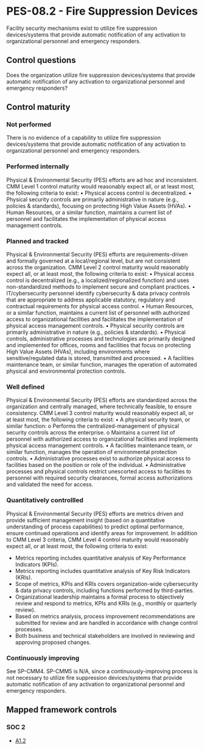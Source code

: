 # PES-08.2 - Fire Suppression Devices
Facility security mechanisms exist to utilize fire suppression devices/systems that provide automatic notification of any activation to organizational personnel and emergency responders. 
## Control questions
Does the organization utilize fire suppression devices/systems that provide automatic notification of any activation to organizational personnel and emergency responders? 
## Control maturity
### Not performed
There is no evidence of a capability to utilize fire suppression devices/systems that provide automatic notification of any activation to organizational personnel and emergency responders. 
### Performed internally
Physical & Environmental Security (PES) efforts are ad hoc and inconsistent. CMM Level 1 control maturity would reasonably expect all, or at least most, the following criteria to exist:
•	Physical access control is decentralized.
•	Physical security controls are primarily administrative in nature (e.g., policies & standards), focusing on protecting High Value Assets (HVAs).
•	Human Resources, or a similar function, maintains a current list of personnel and facilitates the implementation of physical access management controls.
### Planned and tracked
Physical & Environmental Security (PES) efforts are requirements-driven and formally governed at a local/regional level, but are not consistent across the organization. CMM Level 2 control maturity would reasonably expect all, or at least most, the following criteria to exist:
•	Physical access control is decentralized (e.g., a localized/regionalized function) and uses non-standardized methods to implement secure and compliant practices. 
•	IT/cybersecurity personnel identify cybersecurity & data privacy controls that are appropriate to address applicable statutory, regulatory and contractual requirements for physical access control.
•	Human Resources, or a similar function, maintains a current list of personnel with authorized access to organizational facilities and facilitates the implementation of physical access management controls.
•	Physical security controls are primarily administrative in nature (e.g., policies & standards).
•	Physical controls, administrative processes and technologies are primarily designed and implemented for offices, rooms and facilities that focus on protecting High Value Assets (HVAs), including environments where sensitive/regulated data is stored, transmitted and processed. 
•	A facilities maintenance team, or similar function, manages the operation of automated physical and environmental protection controls.
### Well defined
Physical & Environmental Security (PES) efforts are standardized across the organization and centrally managed, where technically feasible, to ensure consistency. CMM Level 3 control maturity would reasonably expect all, or at least most, the following criteria to exist:
•	A physical security team, or similar function:
o	Performs the centralized-management of physical security controls across the enterprise. 
o	Maintains a current list of personnel with authorized access to organizational facilities and implements physical access management controls.
•	A facilities maintenance team, or similar function, manages the operation of environmental protection controls.
•	Administrative processes exist to authorize physical access to facilities based on the position or role of the individual.
•	Administrative processes and physical controls restrict unescorted access to facilities to personnel with required security clearances, formal access authorizations and validated the need for access. 
### Quantitatively controllled
Physical & Environmental Security (PES) efforts are metrics driven and provide sufficient management insight (based on a quantitative understanding of process capabilities) to predict optimal performance, ensure continued operations and identify areas for improvement. In addition to CMM Level 3 criteria, CMM Level 4 control maturity would reasonably expect all, or at least most, the following criteria to exist:
- 	Metrics reporting includes quantitative analysis of Key Performance Indicators (KPIs).
- 	Metrics reporting includes quantitative analysis of Key Risk Indicators (KRIs).
- 	Scope of metrics, KPIs and KRIs covers organization-wide cybersecurity & data privacy controls, including functions performed by third-parties.
- 	Organizational leadership maintains a formal process to objectively review and respond to metrics, KPIs and KRIs (e.g., monthly or quarterly review).
- 	Based on metrics analysis, process improvement recommendations are submitted for review and are handled in accordance with change control processes.
- 	Both business and technical stakeholders are involved in reviewing and approving proposed changes.
### Continuously improving
See SP-CMM4. SP-CMM5 is N/A, since a continuously-improving process is not necessary to utilize fire suppression devices/systems that provide automatic notification of any activation to organizational personnel and emergency responders. 
## Mapped framework controls
### SOC 2
- [A1.2](../soc2/a12.md)